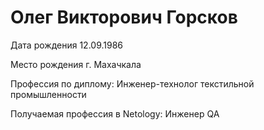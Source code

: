 # Олег Викторович Горсков



Дата рождения 12.09.1986

Место рождения г. Махачкала

Профессия по диплому: Инженер-технолог текстильной промышленности

Получаемая профессия в Netology: Инженер QA
